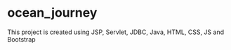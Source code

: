 # ocean_journey
This project is created using JSP, Servlet, JDBC, Java, HTML, CSS, JS and Bootstrap
